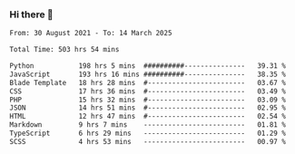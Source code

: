 ### Hi there 👋

<!--
**dominoto/dominoto** is a ✨ _special_ ✨ repository because its `README.md` (this file) appears on your GitHub profile.

Here are some ideas to get you started:

- 🔭 I’m currently working on ...
- 🌱 I’m currently learning ...
- 👯 I’m looking to collaborate on ...
- 🤔 I’m looking for help with ...
- 💬 Ask me about ...
- 📫 How to reach me: ...
- 😄 Pronouns: ...
- ⚡ Fun fact: ...
-->
<!--START_SECTION:waka-->

```txt
From: 30 August 2021 - To: 14 March 2025

Total Time: 503 hrs 54 mins

Python           198 hrs 5 mins  ##########---------------   39.31 %
JavaScript       193 hrs 16 mins ##########---------------   38.35 %
Blade Template   18 hrs 28 mins  #------------------------   03.67 %
CSS              17 hrs 36 mins  #------------------------   03.49 %
PHP              15 hrs 32 mins  #------------------------   03.09 %
JSON             14 hrs 51 mins  #------------------------   02.95 %
HTML             12 hrs 47 mins  #------------------------   02.54 %
Markdown         9 hrs 7 mins    -------------------------   01.81 %
TypeScript       6 hrs 29 mins   -------------------------   01.29 %
SCSS             4 hrs 53 mins   -------------------------   00.97 %
```

<!--END_SECTION:waka-->
